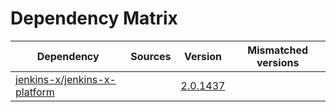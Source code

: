 # Dependency Matrix

Dependency | Sources | Version | Mismatched versions
---------- | ------- | ------- | -------------------
[jenkins-x/jenkins-x-platform](https://github.com/jenkins-x/jenkins-x-platform) |  | [2.0.1437](https://github.com/jenkins-x/jenkins-x-platform/releases/tag/v2.0.1437) | 
